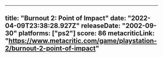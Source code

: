 
---
title: "Burnout 2: Point of Impact"
date: "2022-04-09T23:38:28.927Z"
releaseDate: "2002-09-30"
platforms: ["ps2"]
score: 86
metacriticLink: "https://www.metacritic.com/game/playstation-2/burnout-2-point-of-impact"
---
